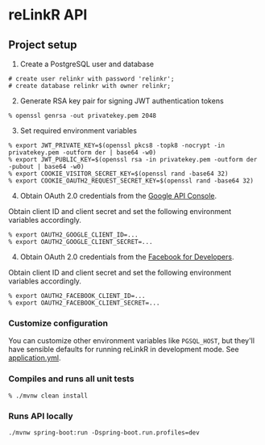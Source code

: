 # reLinkR API

## Project setup

1. Create a PostgreSQL user and database
```
# create user relinkr with password 'relinkr';
# create database relinkr with owner relinkr;
```

2. Generate RSA key pair for signing JWT authentication tokens
```
% openssl genrsa -out privatekey.pem 2048
```

3. Set required environment variables
```
% export JWT_PRIVATE_KEY=$(openssl pkcs8 -topk8 -nocrypt -in privatekey.pem -outform der | base64 -w0)
% export JWT_PUBLIC_KEY=$(openssl rsa -in privatekey.pem -outform der -pubout | base64 -w0)
% export COOKIE_VISITOR_SECRET_KEY=$(openssl rand -base64 32)
% export COOKIE_OAUTH2_REQUEST_SECRET_KEY=$(openssl rand -base64 32)
```

4. Obtain OAuth 2.0 credentials from the [Google API Console](https://console.developers.google.com/apis/credentials).

Obtain client ID and client secret and set the following environment variables accordingly.

```
% export OAUTH2_GOOGLE_CLIENT_ID=...
% export OAUTH2_GOOGLE_CLIENT_SECRET=...
```

4. Obtain OAuth 2.0 credentials from the [Facebook for Developers](https://developers.facebook.com/apps/).

Obtain client ID and client secret and set the following environment variables accordingly.

```
% export OAUTH2_FACEBOOK_CLIENT_ID=...
% export OAUTH2_FACEBOOK_CLIENT_SECRET=...
```

### Customize configuration

You can customize other environment variables like `PGSQL_HOST`, but they'll have sensible defaults for running reLinkR in development mode.
See [application.yml](src/main/resources/application.yml).

### Compiles and runs all unit tests

```
% ./mvnw clean install
```

### Runs API locally
```
./mvnw spring-boot:run -Dspring-boot.run.profiles=dev
```
